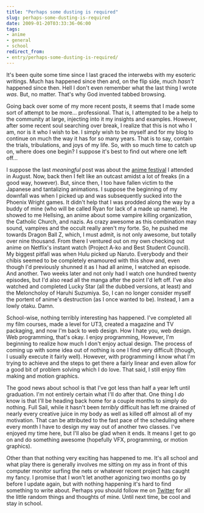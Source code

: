 ```yaml
---
title: "Perhaps some dusting is required"
slug: perhaps-some-dusting-is-required
date: 2009-01-20T03:33:36-06:00
tags:
- anime
- general
- school
redirect_from:
- entry/perhaps-some-dusting-is-required/
---
```

It's been quite some time since I last graced the interwebs with my esoteric writings. Much has happened since then and, on the flip side, much _hasn't_ happened since then. Hell I don't even remember what the last thing I wrote _was_. But, no matter. That's why God invented tabbed browsing.

Going back over some of my more recent posts, it seems that I made some sort of attempt to be more... professional. That is, I attempted to be a help to the community at large, injecting into it my insights and examples. However, after some recent soul searching over break, I realize that this is not who I am, nor is it who I wish to be. I simply wish to be myself and for my blog to continue on much the way it has for so many years. That is to say, contain the trials, tribulations, and joys of my life. So, with so much time to catch up on, where does one begin? I suppose it's best to find out where one left off...

I suppose the last _meaningful_ post was about the [anime festival](http://www.dxprog.com/entry/from-the-orlando-anime-festival/) I attended in August. Now, back then I felt like an outcast amidst a lot of freaks (in a good way, however). But, since then, I too have fallen victim to the Japanese and tantalizing animations. I suppose the beginning of my downfall was when I picked up and was subsequently sucked into the Phoenix Wright games. It didn't help that I was prodded along the way by a buddy of mine (who will be called Ryan for lack of a made up name). He showed to me Hellsing, an anime about some vampire killing organization, the Catholic Church, and nazis. As crazy awesome as this combination may sound, vampires and the occult really aren't my forte. So, he pushed me towards Dragon Ball Z, which, I must admit, is not only awesome, but totally over nine thousand. From there I ventured out on my own checking out anime on Netflix's instant watch (Project A-ko and Best Student Council). My biggest pitfall was when Hulu picked up Naruto. Everybody and their chibis seemed to be completely enamoured with this show and, even though I'd previously shunned it as I had all anime, I watched an episode. And another. Two weeks later and not only had I watch one hundred twenty episodes, but I'd also read all the manga after the point I'd left off. I've also watched and completed Lucky Star (all the dubbed versions, at least) and the Meloncholoy of Haruhi Suzumiya. So, I can no longer consider myself the portent of anime's destruction (as I once wanted to be). Instead, I am a lowly otaku. Damn.

School-wise, nothing terribly interesting has happened. I've completed all my film courses, made a level for UT3, created a magazine and TV packaging, and now I'm back to web design. How I hate you, web design. Web programming, that's okay. I enjoy programming, However, I'm beginning to realize how much I don't enjoy actual design. The process of coming up with some idea out of nothing is one I find very difficult (though, I usually execute it fairly well). However, with programming I know what I'm trying to achieve and the steps to get there a fairly linear and even allow for a good bit of problem solving which I do love. That said, I still enjoy film making and motion graphics.

The good news about school is that I've got less than half a year left until graduation. I'm not entirely certain what I'll do after that. One thing I _do_ know is that I'll be heading back home for a couple months to simply do nothing. Full Sail, while it hasn't been _terribly_ difficult has left me drained of nearly every creative juice in my body as well as killed off almost all of my motivation. That can be attributed to the fast pace of the scheduling where every month I have to design my way out of another two classes. I've enjoyed my time here, but I'll also be glad when it ends. It means I get to go on and do something awesome (hopefully VFX, programming, or motion graphics).

Other than that nothing very exciting has happened to me. It's all school and what play there is generally involves me sitting on my ass in front of this computer monitor surfing the nets or whatever recent project has caught my fancy. I promise that I won't let another agonizing two months go by before I update again, but with nothing happening it's hard to find something to write about. Perhaps you should follow me on [Twitter](http://www.twitter.com/dxprog) for all the little random things and thoughts of mine. Until next time, be cool and stay in school.
